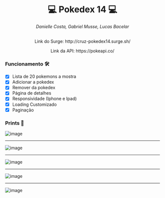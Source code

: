 <h1 align="center">💻 Pokedex 14 💻</h1>

<div align="center" margin-bottom="10px">
  <i>Danielle Costa, Gabriel Musse, Lucas Bacelar</i>
</div> 
&nbsp
<p align="center">Link do Surge: http://cruz-pokedex14.surge.sh/</p>
<p align="center">Link da API: https://pokeapi.co/</p>

### Funcionamento 🛠

- [x] Lista de 20 pokemons a mostra
- [x] Adicionar a pokedex
- [x] Remover da pokedex
- [x] Página de detalhes
- [x] Responsividade (Iphone e Ipad)
- [x] Loading Customizado
- [x] Paginação

### Prints 🎨
![image](https://user-images.githubusercontent.com/60359003/115968045-25f5fa00-a50c-11eb-83fc-35f05fd2488c.png)


***
![image](https://user-images.githubusercontent.com/60359003/115968054-31e1bc00-a50c-11eb-9c20-c723afbc690a.png)


***
![image](https://user-images.githubusercontent.com/60359003/115968060-38703380-a50c-11eb-9e21-826124628c27.png)


***
![image](https://user-images.githubusercontent.com/60359003/115907413-35f3d800-a43f-11eb-92c6-8409ce80d1ce.png)

***
![image](https://user-images.githubusercontent.com/60359003/115968071-445bf580-a50c-11eb-9b3e-bf6eda7dd2a6.png)

